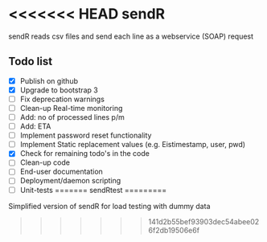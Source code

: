<<<<<<< HEAD
sendR
=====

sendR reads csv files and send each line as a webservice (SOAP) request

Todo list
---------
- [x] Publish on github
- [X] Upgrade to bootstrap 3
- [ ] Fix deprecation warnings
- [ ] Clean-up Real-time monitoring
- [ ] Add: no of processed lines p/m
- [ ] Add: ETA
- [ ] Implement password reset functionality
- [ ] Implement Static replacement values (e.g. Eistimestamp, user, pwd)
- [x] Check for remaining todo's in the code
- [ ] Clean-up code
- [ ] End-user documentation
- [ ] Deployment/daemon scripting
- [ ] Unit-tests
=======
sendRtest
=========

Simplified version of sendR for load testing with dummy data
>>>>>>> 141d2b55bef93903dec54abee026f2db19506e6f
